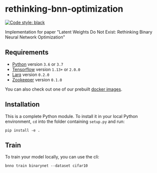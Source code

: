 # rethinking-bnn-optimization

[![Code style: black](https://img.shields.io/badge/code%20style-black-000000.svg)](https://github.com/ambv/black)


Implementation for paper "Latent Weights Do Not Exist: Rethinking Binary Neural Network Optimization"

## Requirements

- [Python](https://python.org) version `3.6` or `3.7`
- [Tensorflow](https://www.tensorflow.org/install) version `1.13+` or `2.0.0`
- [Larq](https://github.com/plumerai/larq) version `0.2.0`
- [Zookeeper](https://github.com/plumerai/zookeeper) version `0.1.0`

You can also check out one of our prebuilt [docker images](https://hub.docker.com/r/plumerai/deep-learning/tags).

## Installation

This is a complete Python module. To install it in your local Python environment, `cd` into the folder containing `setup.py` and run:

```
pip install -e .
``` 

## Train

To train your model locally, you can use the cli:

```
bnno train binarynet --dataset cifar10
```